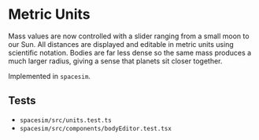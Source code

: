 # Metric Units

Mass values are now controlled with a slider ranging from a small moon to our Sun.
All distances are displayed and editable in metric units using scientific notation.
Bodies are far less dense so the same mass produces a much larger radius, giving a
sense that planets sit closer together.

Implemented in `spacesim`.

## Tests
- `spacesim/src/units.test.ts`
- `spacesim/src/components/bodyEditor.test.tsx`

